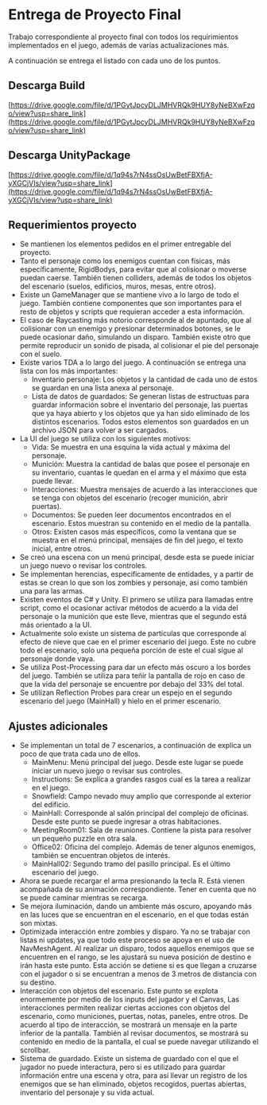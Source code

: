 # Entrega de Proyecto Final

Trabajo correspondiente al proyecto final con todos los requirimientos implementados en el juego, además de varias actualizaciones más.

A continuación se entrega el listado con cada uno de los puntos.

## Descarga Build

[https://drive.google.com/file/d/1PGytJpcyDLJMHVRQk9HUY8yNeBXwFzqo/view?usp=share_link](https://drive.google.com/file/d/1PGytJpcyDLJMHVRQk9HUY8yNeBXwFzqo/view?usp=share_link)

## Descarga UnityPackage

[https://drive.google.com/file/d/1q94s7rN4ssOsUwBetFBXfjA-yXGCjVIs/view?usp=share_link](https://drive.google.com/file/d/1q94s7rN4ssOsUwBetFBXfjA-yXGCjVIs/view?usp=share_link)

## Requerimientos proyecto

- Se mantienen los elementos pedidos en el primer entregable del proyecto.
- Tanto el personaje como los enemigos cuentan con físicas, más específicamente, RigidBodys, para evitar que al colisionar o moverse puedan caerse. También tienen colliders, además de todos los objetos del escenario (suelos, edificios, muros, mesas, entre otros).
- Existe un GameManager que se mantiene vivo a lo largo de todo el juego. También contiene componentes que son importantes para el resto de objetos y scripts que requieran acceder a esta información.
- El caso de Raycasting más notorio corresponde al de apuntado, que al colisionar con un enemigo y presionar determinados botones, se le puede ocasionar daño, simulando un disparo. También existe otro que permite reproducir un sonido de pisada, al colisionar el pie del personaje con el suelo.
- Existe varios TDA a lo largo del juego. A continuación se entrega una lista con los más importantes:
    - Inventario personaje: Los objetos y la cantidad de cada uno de estos se guardan en una lista anexa al personaje.
    - Lista de datos de guardados: Se generan listas de estructuas para guardar información sobre el inventario del personaje, las puertas que ya haya abierto y los objetos que ya han sido eliminado de los distintos escenarios. Todos estos elementos son guardados en un archivo JSON para volver a ser cargados.
- La UI del juego se utiliza con los siguientes motivos:
    - Vida: Se muestra en una esquina la vida actual y máxima del personaje.
    - Munición: Muestra la cantidad de balas que posee el personaje en su inventario, cuantas le quedan en el arma y el máximo que esta puede llevar.
    - Interacciones: Muestra mensajes de acuerdo a las interacciones que se tenga con objetos del escenario (recoger munición, abrir puertas).
    - Documentos: Se pueden leer documentos encontrados en el escenario. Estos muestran su contenido en el medio de la pantalla.
    - Otros: Existen casos más específicos, como la ventana que se muestra en el menú principal, mensajes de fin del juego, el texto inicial, entre otros.
- Se creó una escena con un menú principal, desde esta se puede iniciar un juego nuevo o revisar los controles.
- Se implementan herencias, especificamente de entidades, y a partir de estas se crean lo que son los zombies y personaje, así como también una para las armas.
- Existen eventos de C# y Unity. El primero se utiliza para llamadas entre script, como el ocasionar activar métodos de acuerdo a la vida del personaje o la munición que este lleve, mientras que el segundo está más orientado a la UI.
- Actualmente solo existe un sistema de partículas que corresponde al efecto de nieve que cae en el primer escenario del juego. Este no cubre todo el escenario, solo una pequeña porción de este el cual sigue al personaje donde vaya.
- Se utiliza Post-Processing para dar un efecto más oscuro a los bordes del juego. También se utiliza para teñir la pantalla de rojo en caso de que la vida del personaje se encuentre por debajo del 33% del total.
- Se utilizan Reflection Probes para crear un espejo en el segundo escenario del juego (MainHall) y hielo en el primer escenario.

## Ajustes adicionales

- Se implementan un total de 7 escenarios, a continuación de explica un poco de que trata cada uno de ellos.
    - MainMenu: Menú principal del juego. Desde este lugar se puede iniciar un nuevo juego o revisar sus controles.
    - Instructions: Se explica a grandes rasgos cual es la tarea a realizar en el juego.
    - Snowfield: Campo nevado muy amplio que corresponde al exterior del edificio.
    - MainHall: Corresponde al salón principal del complejo de oficinas. Desde este punto se puede ingresar a otras habitaciones.
    - MeetingRoom01: Sala de reuniones. Contiene la pista para resolver un pequeño puzzle en otra sala.
    - Office02: Oficina del complejo. Además de tener algunos enemigos, también se encuentran objetos de interés.
    - MainHall02: Segundo tramo del pasillo principal. Es el último escenario del juego.
- Ahora se puede recargar el arma presionando la tecla R. Está vienen acompañada de su animación correspondiente. Tener en cuenta que no se puede caminar mientras se recarga.
- Se mejora iluminación, dando un ambiente más oscuro, apoyando más en las luces que se encuentran en el escenario, en el que todas están son mixtas.
- Optimizada interacción entre zombies y disparo. Ya no se trabajar con listas ni updates, ya que todo este proceso se apoya en el uso de NavMeshAgent. Al realizar un disparo, todos aquellos enemigos que se encuentren en el rango, se les ajustará su nueva posición de destino e irán hasta este punto. Esta acción se detiene si es que llegan a cruzarse con el jugador o si se encuentran a menos de 3 metros de distancia con su destino.
- Interacción con objetos del escenario. Este punto se explota enormemente por medio de los inputs del jugador y el Canvas, Las interacciones permiten realizar ciertas acciones con objetos del escenario, como municiones, puertas, notas, paneles, entre otros. De acuerdo al tipo de interacción, se mostrará un mensaje en la parte inferior de la pantalla. También al revisar documentos, se mostrará su contenido en medio de la pantalla, el cual se puede navegar utilizando el scrollbar.
- Sistema de guardado. Existe un sistema de guardado con el que el jugador no puede interactura, pero si es utilizado para guardar información entre una escena y otra, para así llevar un registro de los enemigos que se han eliminado, objetos recogidos, puertas abiertas, inventario del personaje y su vida actual.